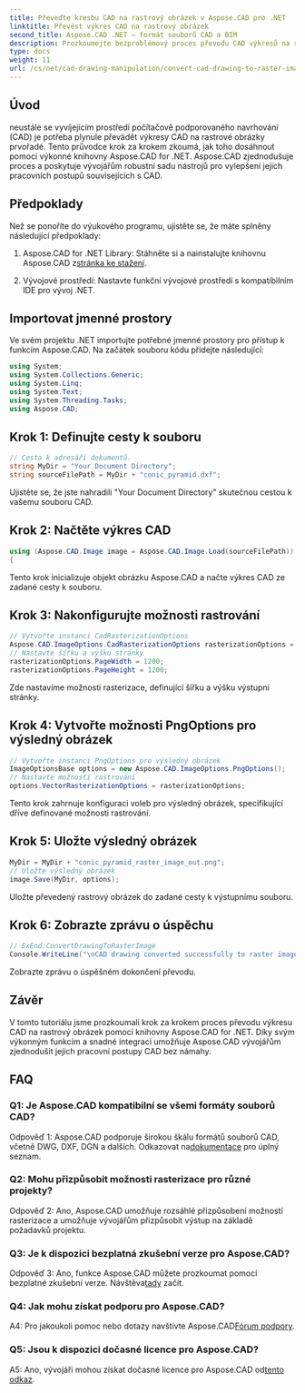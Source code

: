 ```yaml
---
title: Převeďte kresbu CAD na rastrový obrázek v Aspose.CAD pro .NET
linktitle: Převést výkres CAD na rastrový obrázek
second_title: Aspose.CAD .NET – formát souborů CAD a BIM
description: Prozkoumejte bezproblémový proces převodu CAD výkresů na rastrové obrázky v .NET s Aspose.CAD. Odemkněte efektivní pracovní postupy a bez námahy vylepšete své CAD projekty.
type: docs
weight: 11
url: /cs/net/cad-drawing-manipulation/convert-cad-drawing-to-raster-image/
---
```

## Úvod

neustále se vyvíjejícím prostředí počítačově podporovaného navrhování (CAD) je potřeba plynule převádět výkresy CAD na rastrové obrázky prvořadé. Tento průvodce krok za krokem zkoumá, jak toho dosáhnout pomocí výkonné knihovny Aspose.CAD for .NET. Aspose.CAD zjednodušuje proces a poskytuje vývojářům robustní sadu nástrojů pro vylepšení jejich pracovních postupů souvisejících s CAD.

## Předpoklady

Než se ponoříte do výukového programu, ujistěte se, že máte splněny následující předpoklady:

1.  Aspose.CAD for .NET Library: Stáhněte si a nainstalujte knihovnu Aspose.CAD z[stránka ke stažení](https://releases.aspose.com/cad/net/).

2. Vývojové prostředí: Nastavte funkční vývojové prostředí s kompatibilním IDE pro vývoj .NET.

## Importovat jmenné prostory

Ve svém projektu .NET importujte potřebné jmenné prostory pro přístup k funkcím Aspose.CAD. Na začátek souboru kódu přidejte následující:

```csharp
using System;
using System.Collections.Generic;
using System.Linq;
using System.Text;
using System.Threading.Tasks;
using Aspose.CAD;
```

## Krok 1: Definujte cesty k souboru

```csharp
// Cesta k adresáři dokumentů.
string MyDir = "Your Document Directory";
string sourceFilePath = MyDir + "conic_pyramid.dxf";
```

Ujistěte se, že jste nahradili "Your Document Directory" skutečnou cestou k vašemu souboru CAD.

## Krok 2: Načtěte výkres CAD

```csharp
using (Aspose.CAD.Image image = Aspose.CAD.Image.Load(sourceFilePath))
{
```

Tento krok inicializuje objekt obrázku Aspose.CAD a načte výkres CAD ze zadané cesty k souboru.

## Krok 3: Nakonfigurujte možnosti rastrování

```csharp
// Vytvořte instanci CadRasterizationOptions
Aspose.CAD.ImageOptions.CadRasterizationOptions rasterizationOptions = new Aspose.CAD.ImageOptions.CadRasterizationOptions();
// Nastavte šířku a výšku stránky
rasterizationOptions.PageWidth = 1200;
rasterizationOptions.PageHeight = 1200;
```

Zde nastavíme možnosti rasterizace, definující šířku a výšku výstupní stránky.

## Krok 4: Vytvořte možnosti PngOptions pro výsledný obrázek

```csharp
// Vytvořte instanci PngOptions pro výsledný obrázek
ImageOptionsBase options = new Aspose.CAD.ImageOptions.PngOptions();
// Nastavte možnosti rastrování
options.VectorRasterizationOptions = rasterizationOptions;
```

Tento krok zahrnuje konfiguraci voleb pro výsledný obrázek, specifikující dříve definované možnosti rastrování.

## Krok 5: Uložte výsledný obrázek

```csharp
MyDir = MyDir + "conic_pyramid_raster_image_out.png";
// Uložte výsledný obrázek
image.Save(MyDir, options);
```

Uložte převedený rastrový obrázek do zadané cesty k výstupnímu souboru.

## Krok 6: Zobrazte zprávu o úspěchu

```csharp
// ExEnd:ConvertDrawingToRasterImage
Console.WriteLine("\nCAD drawing converted successfully to raster image format.\nFile saved at " + MyDir);
```

Zobrazte zprávu o úspěšném dokončení převodu.

## Závěr

V tomto tutoriálu jsme prozkoumali krok za krokem proces převodu výkresu CAD na rastrový obrázek pomocí knihovny Aspose.CAD for .NET. Díky svým výkonným funkcím a snadné integraci umožňuje Aspose.CAD vývojářům zjednodušit jejich pracovní postupy CAD bez námahy.

## FAQ

### Q1: Je Aspose.CAD kompatibilní se všemi formáty souborů CAD?

Odpověď 1: Aspose.CAD podporuje širokou škálu formátů souborů CAD, včetně DWG, DXF, DGN a dalších. Odkazovat na[dokumentace](https://reference.aspose.com/cad/net/) pro úplný seznam.

### Q2: Mohu přizpůsobit možnosti rasterizace pro různé projekty?

Odpověď 2: Ano, Aspose.CAD umožňuje rozsáhlé přizpůsobení možností rasterizace a umožňuje vývojářům přizpůsobit výstup na základě požadavků projektu.

### Q3: Je k dispozici bezplatná zkušební verze pro Aspose.CAD?

 Odpověď 3: Ano, funkce Aspose.CAD můžete prozkoumat pomocí bezplatné zkušební verze. Návštěva[tady](https://releases.aspose.com/) začít.

### Q4: Jak mohu získat podporu pro Aspose.CAD?

 A4: Pro jakoukoli pomoc nebo dotazy navštivte Aspose.CAD[Fórum podpory](https://forum.aspose.com/c/cad/19).

### Q5: Jsou k dispozici dočasné licence pro Aspose.CAD?
 
 A5: Ano, vývojáři mohou získat dočasné licence pro Aspose.CAD od[tento odkaz](https://purchase.aspose.com/temporary-license/).